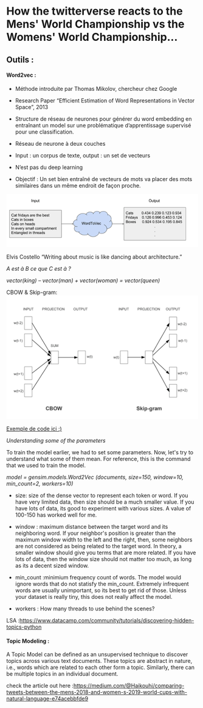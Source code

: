 # How the twitterverse reacts to the Mens' World Championship vs the Womens' World Championship...


## Outils :

#### Word2vec :
- Méthode introduite par Thomas Mikolov, chercheur chez Google

- Research Paper “Efficient Estimation of Word Representations in Vector Space”, 2013

- Structure de réseau de neurones pour générer du word embedding en entraînant un model sur une problématique d’apprentissage supervisé pour une  classification.

- Réseau de neurone à deux couches
- Input : un corpus de texte, output : un set de vecteurs
- N’est pas du deep learning
- Objectif : Un set bien entraîné de vecteurs de mots va placer des mots similaires dans un même endroit de façon proche.


![](images/w2vec.png)

Elvis Costello “Writing about music is like dancing about architecture.”

*A est à B ce que C est à  ?*

*vector(king)	–	vector(man)	 +	vector(woman)	 =	 vector(queen)*


CBOW & Skip-gram:
![](images/w2vec2.png)

[Exemple de code ici :)](https://github.com/kavgan/nlp-in-practice/blob/master/word2vec/Word2Vec.ipynb)



*Understanding some of the parameters*

To train the model earlier, we had to set some parameters. Now, let's try to understand what some of them mean. For reference, this is the command that we used to train the model.

_model = gensim.models.Word2Vec (documents, size=150, window=10, min_count=2, workers=10)_

- size: size of the dense vector to represent each token or word. If you have very limited data, then size should be a much smaller value. If you have lots of data, its good to experiment with various sizes. A value of 100-150 has worked well for me.

- window : maximum distance between the target word and its neighboring word. If your neighbor's position is greater than the maximum window width to the left and the right, then, some neighbors are not considered as being related to the target word. In theory, a smaller window should give you terms that are more related. If you have lots of data, then the window size should not matter too much, as long as its a decent sized window.

- min_count :minimium frequency count of words. The model would ignore words that do not statisfy the min_count. Extremely infrequent words are usually unimportant, so its best to get rid of those. Unless your dataset is really tiny, this does not really affect the model.

- workers : How many threads to use behind the scenes?



LSA :https://www.datacamp.com/community/tutorials/discovering-hidden-topics-python

#### Topic Modeling :
A Topic Model can be defined as an unsupervised technique to discover topics across various text documents. These topics are abstract in nature, i.e., words which are related to each other form a topic. Similarly, there can be multiple topics in an individual document.




check the article out here :https://medium.com/@Haikouhi/comparing-tweets-between-the-mens-2018-and-women-s-2019-world-cups-with-natural-language-e74acebbfde9